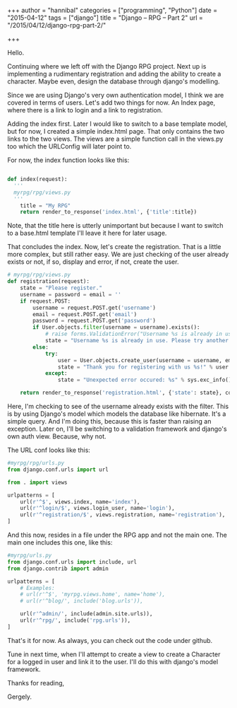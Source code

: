 +++
author = "hannibal"
categories = ["programming", "Python"]
date = "2015-04-12"
tags = ["django"]
title = "Django – RPG – Part 2"
url = "/2015/04/12/django-rpg-part-2/"

+++

Hello.

Continuing where we left off with the Django RPG project. Next up is implementing a rudimentary registration and adding the ability to create a character. Maybe even, design the database through django's modelling.

<!--more-->

Since we are using Django's very own authentication model, I think we are covered in terms of users. Let's add two things for now. An Index page, where there is a link to login and a link to registration.

Adding the index first. Later I would like to switch to a base template model, but for now, I created a simple index.html page. That only contains the two links to the two views. The views are a simple function call in the views.py too which the URLConfig will later point to.

For now, the index function looks like this:

~~~python

def index(request):
  '''
  myrpg/rpg/views.py
  '''
	title = "My RPG"
	return render_to_response('index.html', {'title':title})
~~~

Note, that the title here is utterly unimportant but because I want to switch to a base.html template I'll leave it here for later usage.

That concludes the index. Now, let's create the registration. That is a little more complex, but still rather easy. We are just checking of the user already exists or not, if so, display and error, if not, create the user.

~~~python
# myrpg/rpg/views.py
def registration(request):
	state = "Please register."
	username = password = email = ''
	if request.POST:
		username = request.POST.get('username')
		email = request.POST.get('email')
		password = request.POST.get('password')
		if User.objects.filter(username = username).exists():
			# raise forms.ValidationError("Username %s is already in use." % username)
			state = "Username %s is already in use. Please try another." % username
		else:
			try:
				user = User.objects.create_user(username = username, email = email, password = password)
				state = "Thank you for registering with us %s!" % user.username
			except:
				state = "Unexpected error occured: %s" % sys.exc_info()[]

	return render_to_response('registration.html', {'state': state}, context_instance = RequestContext(request))
~~~

Here, I'm checking to see of the username already exists with the filter. This is by using Django's model which models the database like hibernate. It's a simple query. And I'm doing this, because this is faster than raising an exception. Later on, I'll be switching to a validation framework and django's own auth view. Because, why not.

The URL conf looks like this:

~~~python
#myrpg/rpg/urls.py
from django.conf.urls import url

from . import views

urlpatterns = [
    url(r'^$', views.index, name='index'),
    url(r'^login/$', views.login_user, name='login'),
    url(r'^registration/$', views.registration, name='registration'),
]
~~~

And this now, resides in a file under the RPG app and not the main one. The main one includes this one, like this:

~~~python
#myrpg/urls.py
from django.conf.urls import include, url
from django.contrib import admin

urlpatterns = [
    # Examples:
    # url(r'^$', 'myrpg.views.home', name='home'),
    # url(r'^blog/', include('blog.urls')),

    url(r'^admin/', include(admin.site.urls)),
    url(r'^rpg/', include('rpg.urls')),
]
~~~

That's it for now. As always, you can check out the code under github.

Tune in next time, when I'll attempt to create a view to create a Character for a logged in user and link it to the user. I'll do this with django's model framework.

Thanks for reading,

Gergely.